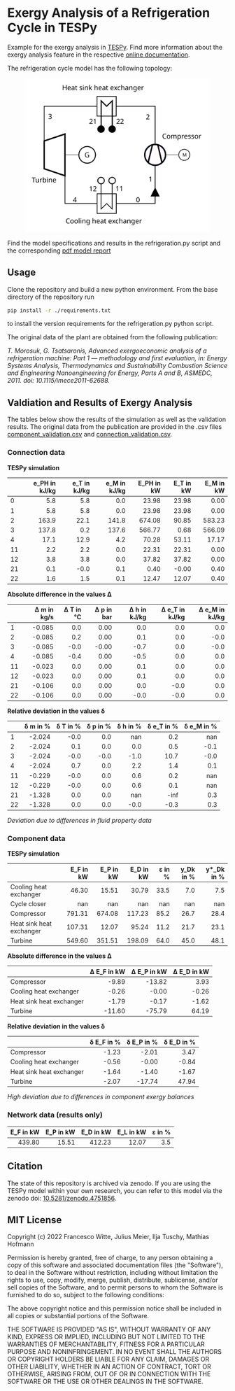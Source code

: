 # Exergy Analysis of a Refrigeration Cycle in TESPy

Example for the exergy analysis in [TESPy][]. Find more information
about the exergy analysis feature in the respective [online
documentation][].

The refrigeration cycle model has the following topology:

<figure>
<img src="./flowsheet.svg" class="align-center" />
</figure>

Find the model specifications and results in the refrigeration.py script
and the corresponding [pdf model report][]

## Usage

Clone the repository and build a new python environment. From the base
directory of the repository run

``` bash
pip install -r ./requirements.txt
```

to install the version requirements for the refrigeration.py python
script.

The original data of the plant are obtained from the following
publication:

*T. Morosuk, G. Tsatsaronis, Advanced exergoeconomic analysis of a
refrigeration machine: Part 1 — methodology and first evaluation, in:
Energy Systems Analysis, Thermodynamics and Sustainability Combustion
Science and Engineering Nanoengineering for Energy, Parts A and B,
ASMEDC, 2011. doi: 10.1115/imece2011-62688.*

## Valdiation and Results of Exergy Analysis

The tables below show the results of the simulation as well as the
validation results. The original data from the publication are provided
in the .csv files [component_validation.csv][] and
[connection_validation.csv][].

### Connection data

**TESPy simulation**

|    |   e_PH in kJ/kg |   e_T in kJ/kg |   e_M in kJ/kg |   E_PH in kW |   E_T in kW |   E_M in kW |
|:---|----------------:|---------------:|---------------:|-------------:|------------:|------------:|
| 0  |             5.8 |            5.8 |            0.0 |        23.98 |       23.98 |        0.00 |
| 1  |             5.8 |            5.8 |            0.0 |        23.98 |       23.98 |        0.00 |
| 2  |           163.9 |           22.1 |          141.8 |       674.08 |       90.85 |      583.23 |
| 3  |           137.8 |            0.2 |          137.6 |       566.77 |        0.68 |      566.09 |
| 4  |            17.1 |           12.9 |            4.2 |        70.28 |       53.11 |       17.17 |
| 11 |             2.2 |            2.2 |            0.0 |        22.31 |       22.31 |        0.00 |
| 12 |             3.8 |            3.8 |            0.0 |        37.82 |       37.82 |        0.00 |
| 21 |             0.1 |           -0.0 |            0.1 |         0.40 |       -0.00 |        0.40 |
| 22 |             1.6 |            1.5 |            0.1 |        12.47 |       12.07 |        0.40 |

**Absolute difference in the values Δ**

|    |   Δ m in kg/s |   Δ T in °C |   Δ p in bar |   Δ h in kJ/kg |   Δ e_T in kJ/kg |   Δ e_M in kJ/kg |
|:---|--------------:|------------:|-------------:|---------------:|-----------------:|-----------------:|
| 1  |        -0.085 |         0.0 |         0.00 |            0.0 |              0.0 |              0.0 |
| 2  |        -0.085 |         0.2 |         0.00 |            0.1 |              0.0 |             -0.0 |
| 3  |        -0.085 |        -0.0 |        -0.00 |           -0.7 |              0.0 |             -0.0 |
| 4  |        -0.085 |        -0.4 |         0.00 |           -0.5 |              0.0 |              0.0 |
| 11 |        -0.023 |         0.0 |         0.00 |            0.1 |              0.0 |              0.0 |
| 12 |        -0.023 |         0.0 |         0.00 |            0.1 |              0.0 |              0.0 |
| 21 |        -0.106 |         0.0 |         0.00 |            0.0 |             -0.0 |              0.0 |
| 22 |        -0.106 |         0.0 |         0.00 |           -0.0 |             -0.0 |              0.0 |

**Relative deviation in the values δ**

|    |   δ m in % |   δ T in % |   δ p in % |   δ h in % |   δ e_T in % |   δ e_M in % |
|:---|-----------:|-----------:|-----------:|-----------:|-------------:|-------------:|
| 1  |     -2.024 |       -0.0 |        0.0 |        nan |          0.2 |          nan |
| 2  |     -2.024 |        0.1 |        0.0 |        0.0 |          0.5 |         -0.1 |
| 3  |     -2.024 |       -0.0 |       -0.0 |       -1.0 |         10.7 |         -0.0 |
| 4  |     -2.024 |        0.7 |        0.0 |        2.2 |          1.4 |          0.1 |
| 11 |     -0.229 |       -0.0 |        0.0 |        0.6 |          0.2 |          nan |
| 12 |     -0.229 |       -0.0 |        0.0 |        0.6 |          0.1 |          nan |
| 21 |     -1.328 |        0.0 |        0.0 |        nan |         -inf |          0.3 |
| 22 |     -1.328 |        0.0 |        0.0 |       -0.0 |         -0.3 |          0.3 |

*Deviation due to differences in fluid property data*

### Component data

**TESPy simulation**

|                          |   E_F in kW |   E_P in kW |   E_D in kW |   ε in % |   y_Dk in % |   y*_Dk in % |
|:-------------------------|------------:|------------:|------------:|---------:|------------:|-------------:|
| Cooling heat exchanger   |       46.30 |       15.51 |       30.79 |     33.5 |         7.0 |          7.5 |
| Cycle closer             |         nan |         nan |         nan |      nan |         nan |          nan |
| Compressor               |      791.31 |      674.08 |      117.23 |     85.2 |        26.7 |         28.4 |
| Heat sink heat exchanger |      107.31 |       12.07 |       95.24 |     11.2 |        21.7 |         23.1 |
| Turbine                  |      549.60 |      351.51 |      198.09 |     64.0 |        45.0 |         48.1 |

**Absolute difference in the values Δ**

|                          |   Δ E_F in kW |   Δ E_P in kW |   Δ E_D in kW |
|:-------------------------|--------------:|--------------:|--------------:|
| Compressor               |         -9.89 |        -13.82 |          3.93 |
| Cooling heat exchanger   |         -0.26 |         -0.00 |         -0.26 |
| Heat sink heat exchanger |         -1.79 |         -0.17 |         -1.62 |
| Turbine                  |        -11.60 |        -75.79 |         64.19 |

**Relative deviation in the values δ**

|                          |   δ E_F in % |   δ E_P in % |   δ E_D in % |
|:-------------------------|-------------:|-------------:|-------------:|
| Compressor               |        -1.23 |        -2.01 |         3.47 |
| Cooling heat exchanger   |        -0.56 |        -0.00 |        -0.84 |
| Heat sink heat exchanger |        -1.64 |        -1.40 |        -1.67 |
| Turbine                  |        -2.07 |       -17.74 |        47.94 |

*High deviation due to differences in component exergy balances*

### Network data (results only)

|   E_F in kW |   E_P in kW |   E_D in kW |   E_L in kW |   ε in % |
|------------:|------------:|------------:|------------:|---------:|
|      439.80 |       15.51 |      412.23 |       12.07 |      3.5 |

## Citation

The state of this repository is archived via zenodo. If you are using the
TESPy model within your own research, you can refer to this model via the
zenodo doi: [10.5281/zenodo.4751856][].

## MIT License

Copyright (c) 2022 Francesco Witte, Julius Meier, Ilja Tuschy,
Mathias Hofmann

Permission is hereby granted, free of charge, to any person obtaining a copy
of this software and associated documentation files (the "Software"), to deal
in the Software without restriction, including without limitation the rights
to use, copy, modify, merge, publish, distribute, sublicense, and/or sell
copies of the Software, and to permit persons to whom the Software is
furnished to do so, subject to the following conditions:

The above copyright notice and this permission notice shall be included in all
copies or substantial portions of the Software.

THE SOFTWARE IS PROVIDED "AS IS", WITHOUT WARRANTY OF ANY KIND, EXPRESS OR
IMPLIED, INCLUDING BUT NOT LIMITED TO THE WARRANTIES OF MERCHANTABILITY,
FITNESS FOR A PARTICULAR PURPOSE AND NONINFRINGEMENT. IN NO EVENT SHALL THE
AUTHORS OR COPYRIGHT HOLDERS BE LIABLE FOR ANY CLAIM, DAMAGES OR OTHER
LIABILITY, WHETHER IN AN ACTION OF CONTRACT, TORT OR OTHERWISE, ARISING FROM,
OUT OF OR IN CONNECTION WITH THE SOFTWARE OR THE USE OR OTHER DEALINGS IN THE
SOFTWARE.

  [TESPy]: https://github.com/oemof/tespy
  [online documentation]: https://tespy.readthedocs.io/
  [pdf model report]: refrigeration_model_report.pdf
  [component_validation.csv]: component_validation.csv
  [connection_validation.csv]: connection_validation.csv
  [10.5281/zenodo.4751856]: https://zenodo.org/record/4751856